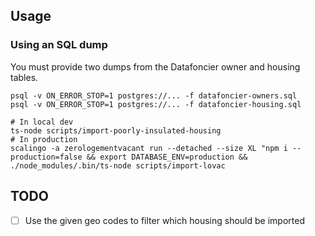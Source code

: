 ## Usage

### Using an SQL dump

You must provide two dumps from the Datafoncier owner and housing tables.

```shell
psql -v ON_ERROR_STOP=1 postgres://... -f datafoncier-owners.sql
psql -v ON_ERROR_STOP=1 postgres://... -f datafoncier-housing.sql

# In local dev
ts-node scripts/import-poorly-insulated-housing
# In production
scalingo -a zerologementvacant run --detached --size XL "npm i --production=false && export DATABASE_ENV=production && ./node_modules/.bin/ts-node scripts/import-lovac
```

## TODO

- [ ] Use the given geo codes to filter which housing should be imported
